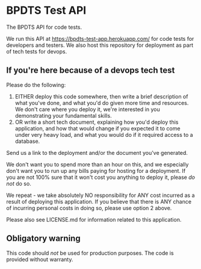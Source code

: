 # BPDTS Test API

The BPDTS API for code tests.

We run this API at https://bpdts-test-app.herokuapp.com/ for code tests for developers and testers. We also host this repository for deployment as part of tech tests for devops.

## If you're here because of a devops tech test

Please do the following:

1) EITHER deploy this code somewhere, then write a brief description of what you've done, and what you'd do given more time and resources. We don't care where you deploy it, we're interested in you demonstrating your fundamental skills.
2) OR write a short tech document, explaining how you'd deploy this application, and how that would change if you expected it to come under very heavy load, and what you would do if it required access to a database.

Send us a link to the deployment and/or the document you've generated.

We don't want you to spend more than an hour on this, and we especially don't want you to run up any bills paying for hosting for a deployment. If you are not 100% sure that it won't cost you anything to deploy it, please *do not* do so.

We repeat - we take absolutely NO responsibility for ANY cost incurred as a result of deploying this application. If you believe that there is ANY chance of incurring personal costs in doing so, please use option 2 above.

Please also see LICENSE.md for information related to this application.

## Obligatory warning

This code should *not* be used for production purposes. The code is provided without warranty.
